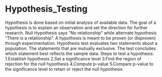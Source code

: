 # Hypothesis_Testing
Hypothesis is done based on initial analysis of available data. The goal of a hypothesis is to explain an observation and set the direction for further research. 
Null Hypothesis says “No relationship” while alternate hypothesis “There is a relationship”.
A hypothesis is meant to be proven (or disproven) through experimentation. Hypothesis test evaluates two statements about a population. The statements that are mutually exclusive. The test concludes which statement best reflects the sample data.
Steps to test a hypothesis:
1.Establish hypothesis
2.Set a significance level
3.Find the region of rejection for the null hypothesis
4.Compute p-value
5.Compare p-value to the significance level to retain or reject the null hypothesis
